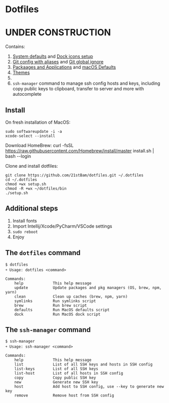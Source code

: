 # Dotfiles

# UNDER CONSTRUCTION

Contains:

1. [System defaults]() and [Dock icons setup]()
2. [Git config with aliases]() and [Git global ignore]()
3. [Packaages and Applications]() and [macOS Defaults]()
4. [Themes]()
5. []()
6. `ssh-manager` command to manage ssh config hosts and keys, including copy public keys to clipboard, transfer to server and more with autocomplete
<!-- 9. Packages / CLI (brew, brew cask, dockutil, htop, iftop, openssl, tig, composer, httpie, nmap, php71, git, subversion, node, python3, thefuck, wget, yarn, zsh, zsh-completions)
7. Applications () -->

## Install

On fresh installation of MacOS:

    sudo softwareupdate -i -a
    xcode-select --install

Download HomeBrew:
curl -fsSL https://raw.githubusercontent.com/Homebrew/install/master install.sh | bash --login

Clone and install dotfiles:

    git clone https://github.com/21stBam/dotfiles.git ~/.dotfiles
    cd ~/.dotfiles
    chmod +wx setup.sh
    chmod -R +wx ~/dotfiles/bin
    ./setup.sh

## Additional steps

1. Install fonts
2. Import Intellij/Xcode/PyCharm/VSCode settings
3. `sudo reboot`
4. Enjoy

## The `dotfiles` command

    $ dotfiles
    ￫ Usage: dotfiles <command>

    Commands:
        help             This help message
        update           Update packages and pkg managers (OS, brew, npm, yarn)
        clean            Clean up caches (brew, npm, yarn)
        symlinks         Run symlinks script
        brew             Run brew script
        defaults         Run MacOS defaults script
        dock             Run MacOS dock script

## The `ssh-manager` command

    $ ssh-manager
    ￫ Usage: ssh-manager <command>

    Commands:
        help             This help message
        list             List of all SSH keys and hosts in SSH config
        list-keys        List of all SSH keys
        list-host        List of all hosts in SSH config
        copy             Copy public SSH key
        new              Generate new SSH key
        host             Add host to SSH config, use --key to generate new key
        remove           Remove host from SSH config

<!--
credits:
https://github.com/mihaliak/dotfiles
https://github.com/mathiasbynens/dotfiles
https://github.com/nicknisi/dotfiles
https://github.com/0xadada/dotfiles


TODOs:

Sheldon Plugin Manager
https://github.com/denysdovhan/dotfiles

Outbount Network Firewall
Little Snitch(Paid) or Lulu(free) Look at other Objective-see applications
Block Malicious Domain Names
 -->
